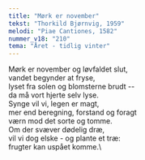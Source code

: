 ```yaml
---
title: "Mørk er november"
tekst: "Thorkild Bjørnvig, 1959"
melodi: "Piae Cantiones, 1582"
nummer_v18: "210"
tema: "Året - tidlig vinter"
---
```

Mørk er november og løvfaldet slut,\
vandet begynder at fryse,\
lyset fra solen og blomsterne brudt --\
da må vort hjerte selv lyse.\
Synge vil vi, legen er magt,\
mer end beregning, forstand og foragt\
værn mod det sorte og tomme.\
Om der svæver dødelig dræ,\
vil vi dog elske - og plante et træ:\
frugter kan uspået komme.\
